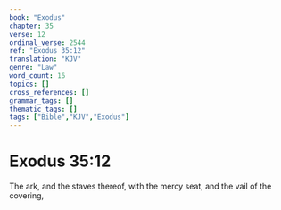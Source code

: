 ```yaml
---
book: "Exodus"
chapter: 35
verse: 12
ordinal_verse: 2544
ref: "Exodus 35:12"
translation: "KJV"
genre: "Law"
word_count: 16
topics: []
cross_references: []
grammar_tags: []
thematic_tags: []
tags: ["Bible","KJV","Exodus"]
---
```


# Exodus 35:12

The ark, and the staves thereof, with the mercy seat, and the vail of the covering,
